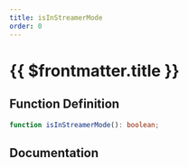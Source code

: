 ```yaml
---
title: isInStreamerMode
order: 0
---
```


# {{ $frontmatter.title }}

## Function Definition

```ts
function isInStreamerMode(): boolean;
```

## Documentation

<!--@include: ./parts/isInStreamerMode.md-->
